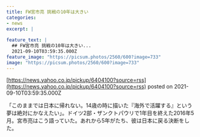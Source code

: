 ```yaml
---
title: FW宮市亮 挑戦の10年は大きい
categories:
- news
excerpt: |
  
feature_text: |
  ## FW宮市亮 挑戦の10年は大きい...
  2021-09-10T03:59:35.000Z
feature_image: "https://picsum.photos/2560/600?image=733"
image: "https://picsum.photos/2560/600?image=733"
---
```


[https://news.yahoo.co.jp/pickup/6404100?source=rss](https://news.yahoo.co.jp/pickup/6404100?source=rss)
posted on 2021-09-10T03:59:35.000Z

<!--more-->

「このままでは日本に帰れない。14歳の時に描いた『海外で活躍する』という夢は絶対にかなえたい」。ドイツ2部・ザンクトパウリで1年目を終えた2016年5月。宮市亮はこう語っていた。あれから5年がたち、彼は日本に戻る決断をした。
